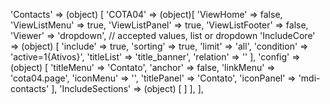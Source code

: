  'Contacts' => (object) [
            'COTA04' => (object)[
                'ViewHome' => false,
                'ViewListMenu' => true,
                'ViewListPanel' => true,
                'ViewListFooter' => false,
                'Viewer' => 'dropdown', // accepted values, list or dropdown
                'IncludeCore' => (object) [
                    'include' => true,
                    'sorting' => true,
                    'limit' => 'all',
                    'condition' => 'active=1{Ativos}',
                    'titleList' => 'title_banner',
                    'relation' => ''
                ],
                'config' => (object) [
                    'titleMenu' => 'Contato',
                    'anchor' =>  false,
                    'linkMenu' => 'cota04.page',
                    'iconMenu' => '',
                    'titlePanel' => 'Contato',
                    'iconPanel' => 'mdi-contacts'
                ],
                'IncludeSections' => (object) [
                ]
            ],
        ],